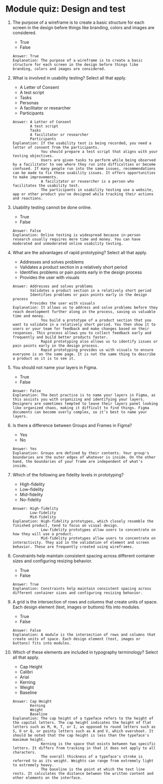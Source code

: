# Module quiz: Design and test

1. The purpose of a wireframe is to create a basic structure for each screen in the design before things like branding, colors and images are considered.
    - True
    - False
    ```
    Answer: True
    Explanation: The purpose of a wireframe is to create a basic structure for each screen in the design before things like branding, colors and images are considered. 
    ```

2. What is involved in usability testing? Select all that apply. 
    - A Letter of Consent
    - A test script
    - Tasks 
    - Personas
    - A facilitator or researcher
    - Participants
    ```
    Answer: A Letter of Consent
            A test script
            Tasks 
            A facilitator or researcher
            Participants
    Explanation: If the usability test is being recorded, you need a letter of consent from the participants.
                 You should prepare a test script that aligns with your testing objectives.
                 Users are given tasks to perform while being observed by a facilitator to see where they run into difficulties or become confused. If many people run into the same issues, recommendations can be made to fix these usability issues. It offers opportunities to make improvements.
                 A facilitator or researcher is a person who facilitates the usability test.
                 The participants in usability testing use a website, app or other product you've designed while tracking their actions and reactions. 
    ```

3. Usability testing cannot be done online.
    - True
    - False
    ```
    Answer: False
    Explanation: Online testing is widespread because in-person research usually requires more time and money. You can have moderated and unmoderated online usability testing. 
    ```

4. What are the advantages of rapid prototyping? Select all that apply.
    - Addresses and solves problems
    - Validates a product section in a relatively short period
    - Identifies problems or pain points early in the design process
    - Provides the user with visuals
    ```
    Answer: Addresses and solves problems
            Validates a product section in a relatively short period
            Identifies problems or pain points early in the design process
            Provides the user with visuals
    Explanation: It allows us to address and solve problems before they reach development further along in the process, saving us valuable time and money.
                 You build a prototype of a product section that you want to validate in a relatively short period. You then show it to users or your team for feedback and make changes based on their responses. This process allows you to collect feedback early and frequently and build better products faster. 
                 Rapid prototyping also allows us to identify issues or pain points early in the design process.
                 Rapid prototyping provides us with visuals to ensure everyone is on the same page. It is not the same thing to describe a product as it is to see it.
    ```

5. You should not name your layers in Figma.
    - True
    - False
    ```
    Answer: False
    Explanation: The best practice is to name your layers in Figma, as this assists you with organizing and identifying your layers.  Designers are sometimes tempted to leave their layers panel looking like organized chaos, making it difficult to find things. Figma documents can become overly complex, so it’s best to name your layers.
    ```

6. Is there a difference between Groups and Frames in Figma?
    - Yes
    - No
    ```
    Answer: Yes
    Explanation: Groups are defined by their contents. Your group's boundaries are the outer edges of whatever is inside. On the other hand, the boundaries of your frame are independent of what's inside. 
    ```

7. Which of the following are fidelity levels in prototyping?
    - High-fidelity
    - Low-fidelity
    - Mid-fidelity
    - No-fidelity
    ```
    Answer: High-fidelity
            Low-fidelity
            Mid-fidelity
    Explanation: High-fidelity prototypes, which closely resemble the finished product, tend to focus on visual design.
                 Low-fidelity prototypes allow users to concentrate on how they will use a product.
                 Mid-fidelity prototypes allow users to concentrate on interactivity. They aid in the validation of element and screen behavior. These are frequently created using wireframes. 
    ```

8. Constraints help maintain consistent spacing across different container sizes and configuring resizing behavior.
    - True
    - False
    ```
    Answer: True
    Explanation: Constraints help maintain consistent spacing across different container sizes and configuring resizing behavior.
    ```

9. A grid is the intersection of rows and columns that create units of space. Each design element (text, images or buttons) fits into modules.
    - True
    - False
    ```
    Answer: False
    Explanation: A module is the intersection of rows and columns that create units of space. Each design element (text, images or buttons) fits into modules.
    ```

10. Which of these elements are included in typography terminology? Select all that apply.
    - Cap Height
    - Calibri
    - Arial
    - Kerning
    - Weight
    - Baseline
    ```
    Answer: Cap Height 
            Kerning 
            Weight
            Baseline
    Explanation: The cap height of a typeface refers to the height of the capital letters. The cap height indicates the height of flat letters such as M, H, T, or I, as opposed to round letters such as S, O or Q, or pointy letters such as A and V, which overshoot. It should be noted that the cap height is less than the typeface's maximum height.
                 Kerning is the space that exists between two specific letters. It differs from tracking in that it does not apply to all characters. 
                 The overall thickness of a typeface's stroke is referred to as its weight. Weights can range from extremely light to extremely heavy.
                 The baseline is the point at which the text line rests. It calculates the distance between the written content and other elements on the interface. 
    ```
